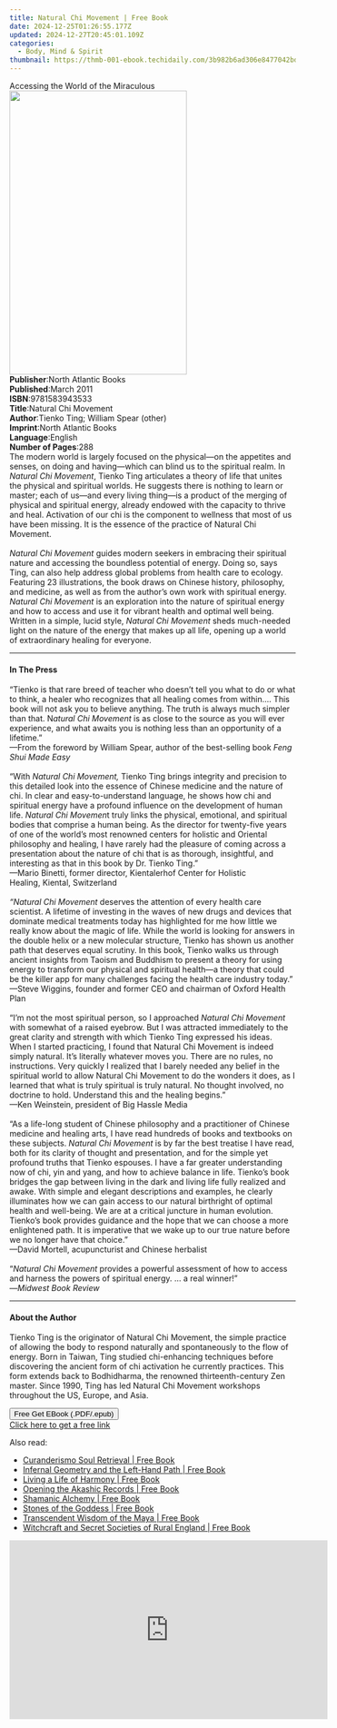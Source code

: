 ```yaml
---
title: Natural Chi Movement | Free Book
date: 2024-12-25T01:26:55.177Z
updated: 2024-12-27T20:45:01.109Z
categories:
  - Body, Mind & Spirit
thumbnail: https://thmb-001-ebook.techidaily.com/3b982b6ad306e8477042bd339be65752e3d829a30b66b7852f0d1fefe1a7a3b8.jpg
---
```

<main id="book-container">
  <div class="flex flex-col">
    <div class="book-brief flex-1 py-6 px-4 sm:p-6 md:py-10 md:px-8">
      <!-- brief-->
      <div class="book-brief-main">Accessing the World of the Miraculous</div>
    </div>
    <div
      class="book-meta-info flex-1 grid gap-4 col-start-1 col-end-3 row-start-1 sm:mb-6 sm:grid-cols-4 lg:gap-6 lg:col-start-2 lg:row-end-6 lg:row-span-6 lg:mb-0"
    >
      <div
        class="book-meta-info-left place-content-center mt-4 p-4 text-sm leading-6 col-start-2 col-span-2 dark:text-slate-400"
      >
        <img
          class="w-full h-500 object-cover rounded-lg sm:h-255 sm:col-span-2 lg:col-span-full"
          src="https://img-001-ebook.techidaily.com/bdd527dc5a7e5aed309b7b0cba463959b2d5aee295bb5f37bf87272ad09a37b2.jpg"
          alt=""
          width="312"
          height="500"
        />
      </div>
      <div
        class="book-meta-info-right mt-2 col-start-1 row-start-2 col-span-3 self-center"
      >
        <!-- meta data  -->
        <div class="flex flex-col px-4 md:px-8">
          <div class="flex-1">
            <strong>Publisher</strong>:<span class="px-2"
              >North Atlantic Books</span
            >
          </div>
          <div class="flex-1">
            <strong>Published</strong>:<span class="px-2">March 2011</span>
          </div>
          <div class="flex-1">
            <strong>ISBN</strong>:<span class="px-2">9781583943533</span>
          </div>
          <div class="flex-1">
            <strong>Title</strong>:<span class="px-2"
              >Natural Chi Movement</span
            >
          </div>
          <div class="flex-1">
            <strong>Author</strong>:<span class="px-2"
              >Tienko Ting; William Spear (other)</span
            >
          </div>
          <div class="flex-1">
            <strong>Imprint</strong>:<span class="px-2"
              >North Atlantic Books</span
            >
          </div>
          <div class="flex-1">
            <strong>Language</strong>:<span class="px-2">English</span>
          </div>
          <div class="flex-1">
            <strong>Number of Pages</strong>:<span class="px-2">288</span>
          </div>
        </div>
      </div>
    </div>
    <div class="book-description flex-1 py-6 px-4 sm:p-6 md:py-10 md:px-8">
      <div class="book-description-main">
        <div accordion-content="" id="description">
          The modern world is largely focused on the physical—on the appetites
          and senses, on doing and having—which can blind us to the spiritual
          realm. In <i>Natural Chi Movement</i>, Tienko Ting articulates a
          theory of life that unites the physical and spiritual worlds. He
          suggests there is nothing to learn or master; each of us—and every
          living thing—is a product of the merging of physical and spiritual
          energy, already endowed with the capacity to thrive and heal.
          Activation of our chi is the component to wellness that most of us
          have been missing. It is the essence of the practice of Natural Chi
          Movement.<br /><br /><i>Natural Chi Movement</i> guides modern seekers
          in embracing their spiritual nature and accessing the boundless
          potential of energy. Doing so, says Ting, can also help address global
          problems from health care to ecology. Featuring 23 illustrations, the
          book draws on Chinese history, philosophy, and medicine, as well as
          from the author’s own work with spiritual energy.
          <i>Natural Chi Movement</i> is an exploration into the nature of
          spiritual energy and how to access and use it for vibrant health and
          optimal well being. Written in a simple, lucid style,
          <i>Natural Chi Movement</i> sheds much-needed light on the nature of
          the energy that makes up all life, opening up a world of extraordinary
          healing for everyone.
        </div>
        <div class="accordion-fader"></div>
      </div>
    </div>
    <div class="book-excerpts flex-1 py-6 px-4 sm:p-6 md:py-10 md:px-8">
      <!-- excerpts-->
      <div class="book-excerpts-main">
        <hr />
        <h4 class="placeholder placeholder-heading">
          <span>In The Press</span>
        </h4>
        <p>
          “Tienko is that rare breed of teacher who doesn’t tell you what to do
          or what to think,&nbsp;a healer who recognizes that all healing comes
          from within.… This book will not&nbsp;ask you to believe anything. The
          truth is always much simpler than that. N<i
            >atural Chi&nbsp;Movement</i
          >
          is as close to the source as you will ever experience, and what awaits
          you&nbsp;is nothing less than an opportunity of a lifetime.”<br />—From
          the foreword by William Spear, author of the best-selling book&nbsp;<i
            >Feng Shui Made Easy</i
          ><br /><br />
          “With <i>Natural Chi Movement,</i> Tienko Ting brings integrity and
          precision to this detailed look into the essence of Chinese medicine
          and the nature of chi. In clear and easy-to-understand language, he
          shows how chi and spiritual energy have a profound influence on the
          development of human life. <i>Natural Chi Movemen</i>t truly links the
          physical, emotional, and spiritual bodies that comprise a human being.
          As the director for twenty-five years of one of the world’s most
          renowned centers&nbsp;for holistic and Oriental philosophy and
          healing, I have rarely had the pleasure of&nbsp;coming across a
          presentation about the nature of chi that is as thorough,
          insightful,&nbsp;and interesting as that in this book by Dr. Tienko
          Ting.”<br />—Mario Binetti, former director, Kientalerhof Center for
          Holistic Healing,&nbsp;Kiental, Switzerland<br /><br /><i
            >“Natural Chi Movement</i
          >
          deserves the attention of every health care scientist. A lifetime of
          investing in the waves of new drugs and devices that dominate medical
          treatments today has highlighted for me how little we really know
          about the magic of life. While the world is looking for answers in the
          double helix or a new molecular structure, Tienko has shown us another
          path that deserves equal scrutiny. In this book, Tienko walks us
          through ancient insights from Taoism and Buddhism to present a theory
          for using energy to transform our physical and spiritual health—a
          theory that could be the killer app for many challenges facing the
          health care industry today.”<br />—Steve Wiggins, founder and former
          CEO and chairman of Oxford Health Plan<br /><br />“I’m not the most
          spiritual person, so I approached <i>Natural Chi Movement</i> with
          somewhat of a raised eyebrow. But I was attracted immediately to the
          great clarity and strength with which Tienko Ting expressed his ideas.
          When I started practicing, I found that Natural Chi Movement is indeed
          simply natural. It’s literally whatever moves you. There are no rules,
          no instructions. Very quickly I realized that I barely needed any
          belief in the spiritual world to allow Natural Chi Movement to do the
          wonders it does, as I learned that what is truly spiritual is truly
          natural. No thought involved, no doctrine to hold. Understand this and
          the healing begins.”<br />—Ken Weinstein, president of Big Hassle
          Media<br /><br />“As a life-long student of Chinese philosophy and a
          practitioner of Chinese medicine and healing arts, I have read
          hundreds of books and textbooks on these subjects.
          <i>Natural Chi Movement</i> is by far the best treatise I have read,
          both for its clarity of thought and presentation, and for the simple
          yet profound truths that Tienko espouses. I have a far greater
          understanding now of chi, yin and yang, and how to achieve balance in
          life. Tienko’s book bridges the gap between living in the dark and
          living life fully realized and awake. With simple and elegant
          descriptions and examples, he clearly illuminates how we can gain
          access to our natural birthright of optimal health and well-being. We
          are at a critical juncture in human evolution. Tienko’s book provides
          guidance and the hope that we can choose a more enlightened path. It
          is imperative that we wake up to our true nature before we no longer
          have that choice.”<br />—David Mortell, acupuncturist and Chinese
          herbalist<br /><br />“<i>Natural Chi Movement</i> provides a powerful
          assessment of how to access and harness the powers of spiritual
          energy. … a real winner!”<br />
          —<i>Midwest Book Review</i>
        </p>
      </div>
    </div>
    <div class="book-about-author flex-1 py-6 px-4 sm:p-6 md:py-10 md:px-8">
      <!-- about author-->
      <div class="book-main-author-main">
        <hr />
        <h4 class="placeholder placeholder-heading">
          <span>About the Author</span>
        </h4>
        <p>
          Tienko Ting is the originator of Natural Chi Movement, the simple
          practice of allowing the body to respond naturally and spontaneously
          to the flow of energy. Born in Taiwan, Ting studied chi-enhancing
          techniques before discovering the ancient form of chi activation he
          currently practices. This form extends back to Bodhidharma, the
          renowned thirteenth-century Zen master. Since 1990, Ting has led
          Natural Chi Movement workshops throughout the US, Europe, and Asia.
        </p>
      </div>
    </div>
    <div class="book-free-get flex-1 py-6 px-4 sm:p-6 md:py-10 md:px-8">
      <button
        id="btn-free-get"
        class="bg-blue-500 hover:bg-blue-700 text-white font-bold py-2 px-4 rounded"
      >
        Free Get EBook (.PDF/.epub)
      </button>
      <div id="countdown-display" class="px-2 text-lg mt-2"></div>
      <a
        id="free-link"
        class="hidden bg-blue-500 hover:bg-blue-700 text-white font-bold py-2 px-4 rounded"
        href="https://www.ebooks.com/en-us/book/663568/natural-chi-movement/tienko-ting/"
        target="_blank"
        >Click here to get a free link</a
      >
    </div>
    <script>
      let countdownTime = 0;
      let countdownInterval = null;
      document
        .getElementById('btn-free-get')
        .addEventListener('click', startCountdown);
      function startCountdown() {
        countdownTime = new Date().getTime() + 60000 * 3;
        countdownInterval = setInterval(updateCountdown, 1000);
        document.getElementById('btn-free-get').disabled = true;
        document
          .getElementById('btn-free-get')
          .classList.add('bg-gray-500', 'cursor-not-allowed');
      }
      function updateCountdown() {
        let currentTime = new Date().getTime();
        let timeLeft = countdownTime - currentTime;
        let secondsLeft = Math.floor(timeLeft / 1000);
        document.getElementById('countdown-display').innerHTML =
          `Remaining time: ${secondsLeft} seconds.`;
        if (secondsLeft <= 0) {
          clearInterval(countdownInterval);
          document.getElementById('btn-free-get').classList.add('hidden');
          document.getElementById('free-link').classList.remove('hidden');
          document.getElementById('countdown-display').innerHTML = '';
        }
      }
    </script>
  </div>
</main>

<ins class="adsbygoogle"
      style="display:block"
      data-ad-client="ca-pub-7571918770474297"
      data-ad-slot="8358498916"
      data-ad-format="auto"
      data-full-width-responsive="true"></ins>
    

<span class="atpl-alsoreadstyle">Also read:</span>
<div><ul>
<li><a href="https://novels-ebooks.techidaily.com/96393668-9781591433415-curanderismo-soul-retrieval/"><u>Curanderismo Soul Retrieval | Free Book</u></a></li>
<li><a href="https://novels-ebooks.techidaily.com/96393661-9781620558171-infernal-geometry-and-the-left-hand-path/"><u>Infernal Geometry and the Left-Hand Path | Free Book</u></a></li>
<li><a href="https://novels-ebooks.techidaily.com/96393666-9781620558911-living-a-life-of-harmony/"><u>Living a Life of Harmony | Free Book</u></a></li>
<li><a href="https://novels-ebooks.techidaily.com/96393659-9781591433392-opening-the-akashic-records/"><u>Opening the Akashic Records | Free Book</u></a></li>
<li><a href="https://novels-ebooks.techidaily.com/96393667-9781591433187-shamanic-alchemy/"><u>Shamanic Alchemy | Free Book</u></a></li>
<li><a href="https://novels-ebooks.techidaily.com/96393669-9781620557655-stones-of-the-goddess/"><u>Stones of the Goddess | Free Book</u></a></li>
<li><a href="https://novels-ebooks.techidaily.com/96393663-9781591433354-transcendent-wisdom-of-the-maya/"><u>Transcendent Wisdom of the Maya | Free Book</u></a></li>
<li><a href="https://novels-ebooks.techidaily.com/96393664-9781620557617-witchcraft-and-secret-societies-of-rural-england/"><u>Witchcraft and Secret Societies of Rural England | Free Book</u></a></li>
</ul></div>

<!-- affiliate ads begin -->
<iframe width="560" height="315" src="https://www.youtube.com/embed/QRaEdFMU-Xc?si=OjaiTvlogJy5wHhN" title="YouTube video player" frameborder="0" allow="accelerometer; autoplay; clipboard-write; encrypted-media; gyroscope; picture-in-picture; web-share" referrerpolicy="strict-origin-when-cross-origin" allowfullscreen></iframe>
<!-- affiliate ads end -->

